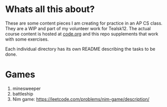 # Whats all this about?
These are some content pieces I am creating for practice in an AP CS class. They are a WIP and part of my volunteer work for Tealsk12.
The actual course content is hosted at [code.org](https://studio.code.org/courses/csp-2018) and this repo supplements that
work with some exercises.

Each individual directory has its own README describing the tasks to be done.

# Games
1. minesweeper
2. battleship
3. Nim game: https://leetcode.com/problems/nim-game/description/
